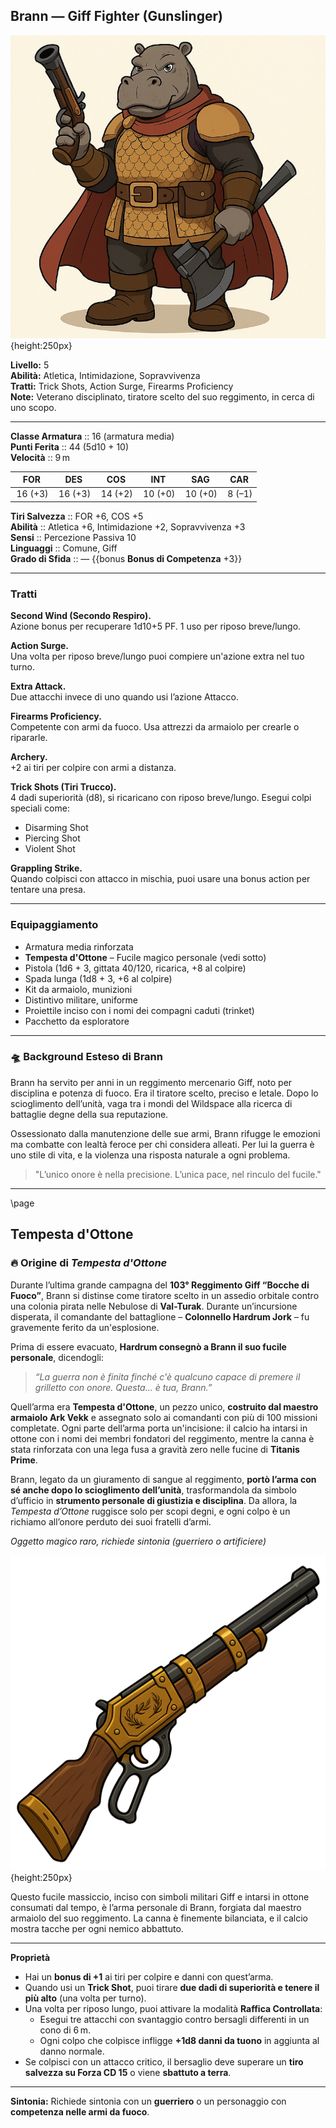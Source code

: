 ## Brann — Giff Fighter (Gunslinger)

![Brann](https://raw.githubusercontent.com/nomed/dnd/main/images/pg/brann.png){height:250px}

**Livello:** 5  
**Abilità:** Atletica, Intimidazione, Sopravvivenza  
**Tratti:** Trick Shots, Action Surge, Firearms Proficiency  
**Note:** Veterano disciplinato, tiratore scelto del suo reggimento, in cerca di uno scopo.

___
**Classe Armatura** :: 16 (armatura media)  
**Punti Ferita**     :: 44 (5d10 + 10)  
**Velocità**         :: 9 m

| FOR | DES | COS | INT | SAG | CAR |
|:---:|:---:|:---:|:---:|:---:|:---:|
| 16 (+3)| 16 (+3)| 14 (+2)| 10 (+0)| 10 (+0)| 8 (–1)|

**Tiri Salvezza**     :: FOR +6, COS +5  
**Abilità**           :: Atletica +6, Intimidazione +2, Sopravvivenza +3  
**Sensi**             :: Percezione Passiva 10  
**Linguaggi**         :: Comune, Giff  
**Grado di Sfida**    :: — {{bonus **Bonus di Competenza** +3}}

---

### Tratti

**Second Wind (Secondo Respiro).**  
Azione bonus per recuperare 1d10+5 PF. 1 uso per riposo breve/lungo.

**Action Surge.**  
Una volta per riposo breve/lungo puoi compiere un'azione extra nel tuo turno.

**Extra Attack.**  
Due attacchi invece di uno quando usi l’azione Attacco.

**Firearms Proficiency.**  
Competente con armi da fuoco. Usa attrezzi da armaiolo per crearle o ripararle.

**Archery.**  
+2 ai tiri per colpire con armi a distanza.

**Trick Shots (Tiri Trucco).**  
4 dadi superiorità (d8), si ricaricano con riposo breve/lungo. Esegui colpi speciali come:
- Disarming Shot
- Piercing Shot
- Violent Shot

**Grappling Strike.**  
Quando colpisci con attacco in mischia, puoi usare una bonus action per tentare una presa.

---

### Equipaggiamento

* Armatura media rinforzata  
* **Tempesta d'Ottone** – Fucile magico personale (vedi sotto)  
* Pistola (1d6 + 3, gittata 40/120, ricarica, +8 al colpire)  
* Spada lunga (1d8 + 3, +6 al colpire)  
* Kit da armaiolo, munizioni  
* Distintivo militare, uniforme  
* Proiettile inciso con i nomi dei compagni caduti (trinket)  
* Pacchetto da esploratore

---

### 🛸 Background Esteso di Brann

Brann ha servito per anni in un reggimento mercenario Giff, noto per disciplina e potenza di fuoco. Era il tiratore scelto, preciso e letale. Dopo lo scioglimento dell’unità, vaga tra i mondi del Wildspace alla ricerca di battaglie degne della sua reputazione.

Ossessionato dalla manutenzione delle sue armi, Brann rifugge le emozioni ma combatte con lealtà feroce per chi considera alleati. Per lui la guerra è uno stile di vita, e la violenza una risposta naturale a ogni problema.

> "L’unico onore è nella precisione. L’unica pace, nel rinculo del fucile."

---
\page
## Tempesta d'Ottone

### 🔥 Origine di *Tempesta d'Ottone*

Durante l’ultima grande campagna del **103° Reggimento Giff “Bocche di Fuoco”**, Brann si distinse come tiratore scelto in un assedio orbitale contro una colonia pirata nelle Nebulose di **Val-Turak**. Durante un’incursione disperata, il comandante del battaglione – **Colonnello Hardrum Jork** – fu gravemente ferito da un'esplosione.

Prima di essere evacuato, **Hardrum consegnò a Brann il suo fucile personale**, dicendogli:

> *“La guerra non è finita finché c'è qualcuno capace di premere il grilletto con onore. Questa… è tua, Brann.”*

Quell’arma era **Tempesta d'Ottone**, un pezzo unico, **costruito dal maestro armaiolo Ark Vekk** e assegnato solo ai comandanti con più di 100 missioni completate. Ogni parte dell’arma porta un'incisione: il calcio ha intarsi in ottone con i nomi dei membri fondatori del reggimento, mentre la canna è stata rinforzata con una lega fusa a gravità zero nelle fucine di **Titanis Prime**.

Brann, legato da un giuramento di sangue al reggimento, **portò l’arma con sé anche dopo lo scioglimento dell’unità**, trasformandola da simbolo d’ufficio in **strumento personale di giustizia e disciplina**. Da allora, la *Tempesta d’Ottone* ruggisce solo per scopi degni, e ogni colpo è un richiamo all’onore perduto dei suoi fratelli d’armi.


*Oggetto magico raro, richiede sintonia (guerriero o artificiere)*

![Tempesta d'Ottone](https://raw.githubusercontent.com/nomed/dnd/main/images/items/tempesta_ottone.png){height:250px}

Questo fucile massiccio, inciso con simboli militari Giff e intarsi in ottone consumati dal tempo, è l’arma personale di Brann, forgiata dal maestro armaiolo del suo reggimento. La canna è finemente bilanciata, e il calcio mostra tacche per ogni nemico abbattuto.

___
**Proprietà**
- Hai un **bonus di +1** ai tiri per colpire e danni con quest’arma.
- Quando usi un **Trick Shot**, puoi tirare **due dadi di superiorità e tenere il più alto** (una volta per turno).
- Una volta per riposo lungo, puoi attivare la modalità **Raffica Controllata**:
  - Esegui tre attacchi con svantaggio contro bersagli differenti in un cono di 6 m.
  - Ogni colpo che colpisce infligge **+1d8 danni da tuono** in aggiunta al danno normale.
- Se colpisci con un attacco critico, il bersaglio deve superare un **tiro salvezza su Forza CD 15** o viene **sbattuto a terra**.

___
**Sintonia:** Richiede sintonia con un **guerriero** o un personaggio con **competenza nelle armi da fuoco**.
